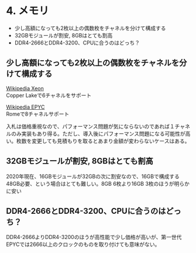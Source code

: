 # 4. メモリ
* 少し高額になっても2枚以上の偶数枚をチャネルを分けて構成する
* 32GBモジュールが割安, 8GBはとても割高
* DDR4-2666とDDR4-3200、CPUに合うのはどっち？

## 少し高額になっても2枚以上の偶数枚をチャネルを分けて構成する
<a href="https://ja.wikipedia.org/wiki/Xeon" target="_blank">Wikipedia Xeon</a>  
Copper Lakeで6チャネルをサポート

<a href="https://ja.wikipedia.org/wiki/EPYC" target="_blank">Wikipedia EPYC</a>  
Romeで8チャネルサポート

入札は価格重視なので、パフォーマンス問題が気にならないのであれば１チャネルのみ実装もあり得る。ただし、導入後にパフォーマンス問題になる可能性が高い。枚数を変更しても見積もりを取るとあまり金額が変わらないケースはある。

## 32GBモジュールが割安, 8GBはとても割高
2020年現在、16GBモジュールが32GBの次に割安なので、16GBで構成する  
48GB必要、という場合はとても難しい。8GB 6枚より16GB 3枚のほうが明らかに安い  

## DDR4-2666とDDR4-3200、CPUに合うのはどっち？
DDR4-2666よりDDR4-3200のほうが高性能で少し価格が高いが、第一世代EPYCでは2666以上のクロックのものを取り付けても意味がない。
